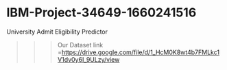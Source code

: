 # IBM-Project-34649-1660241516
University Admit Eligibility Predictor
>>>Our Dataset link =https://drive.google.com/file/d/1_HcM0K8wt4b7FMLkc1V1dv0y6I_9ULzy/view
